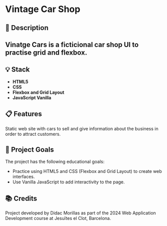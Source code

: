 # Vintage Car Shop

## 🚀 Description
Vinatge Cars is a ficticional car shop UI to practise grid and flexbox.
---


## 💡 Stack

- **HTML5**
- **CSS**
- **Flexbox and Grid Layout**
- **JavaScript Vanilla**

## 📋 Features
Static web site with cars to sell and give information about the business in order to attract customers.

## 🎯 Project Goals
The project has the following educational goals:

- Practice using HTML5 and CSS (Flexbox and Grid Layout) to create web interfaces.
- Use Vanilla JavaScript to add interactivity to the page.

## 📚 Credits
Project developed by Didac Morillas as part of the 2024 Web Application Development course at Jesuïtes el Clot, Barcelona.
